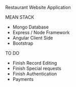 Restaurant Website Application

MEAN STACK 
- Mongo Database
- Express / Node Framework
- Angular Client Side
- Bootstrap 

TO DO
- Finish Record Editing
- Finish Special requests
- Finish Authentication
- Payments


